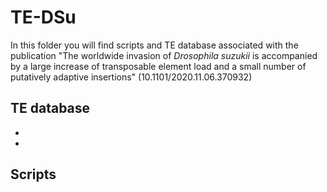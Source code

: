 # TE-DSu

In this folder you will find scripts and TE database associated with the publication "The worldwide invasion of *Drosophila suzukii* is accompanied by a large increase of transposable element load and a small number of putatively adaptive insertions" (10.1101/2020.11.06.370932)

## TE database

-
-

## Scripts
